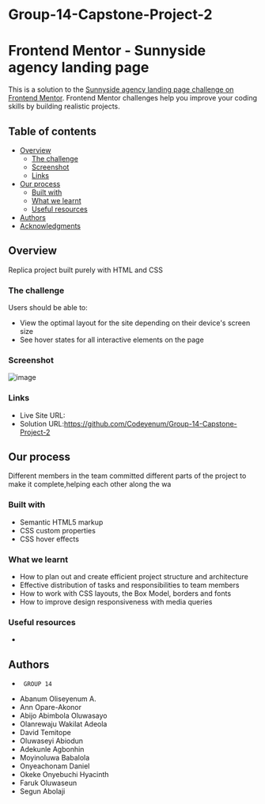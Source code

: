 # Group-14-Capstone-Project-2

# Frontend Mentor - Sunnyside agency landing page
This is a solution to the [Sunnyside agency landing page challenge on Frontend Mentor](https://www.frontendmentor.io/challenges/sunnyside-agency-landing-page-7yVs3B6ef). Frontend Mentor challenges help you improve your coding skills by building realistic projects.


## Table of contents
- [Overview](#overview)
  - [The challenge](#the-challenge)
  - [Screenshot](#screenshot)
  - [Links](#links)
- [Our process](#our-process)
  - [Built with](#built-with)
  - [What we learnt](#what-we-learnt)
  - [Useful resources](#useful-resources)
- [Authors](#authors)
- [Acknowledgments](#acknowledgments)

## Overview
Replica project built purely with HTML and CSS


### The challenge
Users should be able to:
- View the optimal layout for the site depending on their device's screen size
- See hover states for all interactive elements on the page


### Screenshot
![image]()



### Links
- Live Site URL: 
- Solution URL:https://github.com/Codeyenum/Group-14-Capstone-Project-2


## Our process
Different members in the team committed different parts of the project to make it complete,helping each other along the wa



### Built with
- Semantic HTML5 markup
- CSS custom properties
- CSS hover effects


  
### What we learnt
- How to plan out and create efficient project structure and architecture
- Effective distribution of tasks and responsibilities to team members
- How to work with CSS layouts, the Box Model, borders and fonts
- How to improve design responsiveness with media queries


### Useful resources
-



## Authors
-      GROUP 14
- Abanum Oliseyenum A.
- Ann Opare-Akonor
- Abijo Abimbola Oluwasayo 
- Olanrewaju Wakilat Adeola  
- David Temitope 
- Oluwaseyi Abiodun 
- Adekunle Agbonhin  
- Moyinoluwa Babalola 
- Onyeachonam Daniel 
- Okeke Onyebuchi Hyacinth 
- Faruk Oluwaseun 
- Segun Abolaji 

